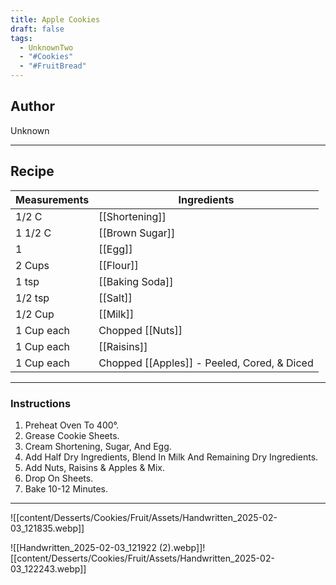 ```yaml
---
title: Apple Cookies
draft: false
tags:
  - UnknownTwo
  - "#Cookies"
  - "#FruitBread"
---
```

## Author
Unknown
___
## Recipe

| Measurements | Ingredients               |
| :----------- | ------------------------- |
| 1/2 C             | [[Shortening]]              |
| 1 1/2 C           | [[Brown Sugar]]             |
| 1                 | [[Egg]]                    |
| 2 Cups            | [[Flour]]                   |
| 1 tsp             | [[Baking Soda]]             |
| 1/2 tsp           | [[Salt]]                    |
| 1/2 Cup           | [[Milk]]                    |
| 1 Cup each        | Chopped [[Nuts]]          |
| 1 Cup each        | [[Raisins]]                 |
| 1 Cup each        | Chopped [[Apples]] - Peeled, Cored, & Diced          |
___
### Instructions
1. Preheat Oven To 400°.
2. Grease Cookie Sheets.
3. Cream Shortening, Sugar, And Egg.
4. Add Half Dry Ingredients, Blend In Milk And Remaining Dry Ingredients.
5. Add Nuts, Raisins & Apples & Mix.
6. Drop On Sheets.
7. Bake 10-12 Minutes.

___
![[content/Desserts/Cookies/Fruit/Assets/Handwritten_2025-02-03_121835.webp]]

![[Handwritten_2025-02-03_121922 (2).webp]]![[content/Desserts/Cookies/Fruit/Assets/Handwritten_2025-02-03_122243.webp]]